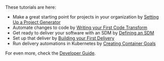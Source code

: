 These tutorials are here:

* Make a great starting point for projects in your organization by [Setting Up a Project Generator](setting-up-generator.md)
* Automate changes to code by [Writing your First Code Transform](first-transform.md)
* Get ready to deliver your software with an SDM by [Defining an SDM](defining-sdm.md)
* Set up that deliver by [Building your First Delivery](first_delivery.md)
* Run delivery automations in Kubernetes by [Creating Container Goals](container-goals.md)

For even more, check the [Developer Guide](index.md).
